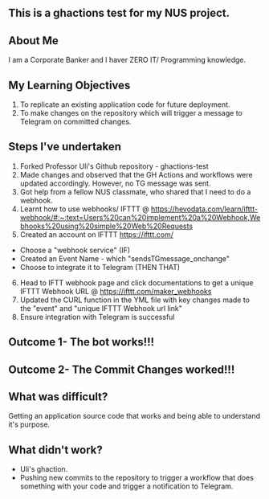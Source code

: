 ## This is a ghactions test for my NUS project.

## About Me

I am a Corporate Banker and I haver ZERO IT/ Programming knowledge. 

## My Learning Objectives

1) To replicate an existing application code for future deployment. 
2) To make changes on the repository which will trigger a message to Telegram on committed changes.  

## Steps I've undertaken

1) Forked Professor Uli's Github repository - ghactions-test 
2) Made changes and observed that the GH Actions and workflows were updated accordingly. However, no TG message was sent. 
3) Got help from a fellow NUS classmate, who shared that I need to do a webhook. 
4) Learnt how to use webhooks/ IFTTT @ https://hevodata.com/learn/ifttt-webhook/#:~:text=Users%20can%20implement%20a%20Webhook,Webhooks%20using%20simple%20Web%20Requests
5) Created an account on IFTTT https://ifttt.com/  
- Choose a "webhook service" (IF)
- Created an Event Name - which "sendsTGmessage_onchange"
- Choose to integrate it to Telegram (THEN THAT)

6) Head to IFTT webhook page and click documentations to get a unique IFTTT Webhook URL @ https://ifttt.com/maker_webhooks
7) Updated the CURL function in the YML file with key changes made to the "event" and "unique IFTTT Webhook url link"
8) Ensure integration with Telegram is successful


## Outcome 1- The bot works!!!

## Outcome 2- The Commit Changes worked!!!

## What was difficult? 
Getting an application source code that works and being able to understand it's purpose. 


## What didn't work? 
- Uli's ghaction. 
- Pushing new commits to the repository to trigger a workflow that does something with your code and trigger a notification to Telegram. 

